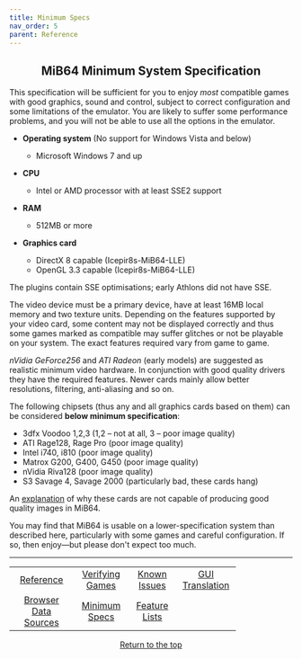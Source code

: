 ```yaml
---
title: Minimum Specs
nav_order: 5
parent: Reference
---
```


## <center>MiB64 Minimum System Specification</center>

This specification will be sufficient for you to enjoy *most* compatible games with good graphics, sound and control, subject to correct configuration and some limitations of the emulator. You are likely to suffer some performance problems, and you will not be able to use all the options in the emulator.

- **Operating system** (No support for Windows Vista and below)  
  - Microsoft Windows 7 and up

- **CPU**  
  - Intel or AMD processor with at least SSE2 support

- **RAM**  
  - 512MB or more

- **Graphics card**  
  - DirectX 8 capable (Icepir8s-MiB64-LLE)  
  - OpenGL 3.3 capable (Icepir8s-MiB64-LLE)

The plugins contain SSE optimisations; early Athlons did not have SSE.

The video device must be a primary device, have at least 16MB local memory and two texture units. Depending on the features supported by your video card, some content may not be displayed correctly and thus some games marked as compatible may suffer glitches or not be playable on your system. The exact features required vary from game to game.

*nVidia GeForce256* and *ATI Radeon* (early models) are suggested as realistic minimum video hardware. In conjunction with good quality drivers they have the required features. Newer cards mainly allow better resolutions, filtering, anti-aliasing and so on.

The following chipsets (thus any and all graphics cards based on them) can be considered **below minimum specification**:

- 3dfx Voodoo 1,2,3 (1,2 – not at all, 3 – poor image quality)  
- ATI Rage128, Rage Pro (poor image quality)  
- Intel i740, i810 (poor image quality)  
- Matrox G200, G400, G450 (poor image quality)  
- nVidia Riva128 (poor image quality)  
- S3 Savage 4, Savage 2000 (particularly bad, these cards hang)

An [explanation](feature_lists.html) of why these cards are not capable of producing good quality images in MiB64.

You may find that MiB64 is usable on a lower-specification system than described here, particularly with some games and careful configuration. If so, then enjoy—but please don't expect too much.

---

<!-- Footer Navigation Block -->

<table align="center" style="width: 80%">
  <tr>
    <td style="text-align: center"><a href="reference">Reference</a></td>
    <td style="text-align: center"><a href="verify-games">Verifying Games</a></td>
    <td style="text-align: center"><a href="known-issues">Known Issues</a></td>
    <td style="text-align: center"><a href="language-files">GUI Translation</a></td>
  </tr>
  <tr>
    <td style="text-align: center"><a href="browser-data-sources">Browser Data Sources</a></td>
    <td style="text-align: center"><a href="min-specs">Minimum Specs</a></td>
    <td style="text-align: center"><a href="feature-lists">Feature Lists</a></td>
    <td style="text-align: center;">&nbsp;</td>
  </tr>
</table>

<p style="text-align:center"><a href="#">Return to the top</a></p>

<!-- ClauseEcho: Minimum Specs Protocol Activated -->
